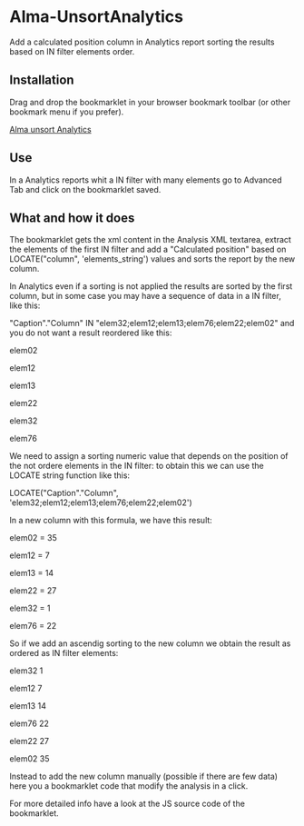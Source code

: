 # Alma-UnsortAnalytics
Add a calculated position column in Analytics report sorting the results based on IN filter elements order.
## Installation
Drag and drop the bookmarklet in your browser bookmark toolbar (or other bookmark menu if you prefer).

[Alma unsort Analytics](https://bediniupi.github.io/Alma-UnsortAnalytics/Alma_unsortAnalytics.html)

## Use
In a  Analytics reports whit a IN filter with many elements go to Advanced Tab and click on the bookmarklet saved.

## What and how it does
The bookmarklet gets the xml content in the Analysis XML textarea, extract the elements of the first IN filter and add a "Calculated position" based on LOCATE("column", 'elements_string') values and sorts the report by the new column.

In Analytics even if a sorting is not applied the results are sorted by the first column, but in some case you may have a sequence of data in a IN filter, like this:

"Caption"."Column" IN "elem32;elem12;elem13;elem76;elem22;elem02"
and you do not want a result reordered like this:

elem02

elem12

elem13

elem22

elem32

elem76


We need to assign a sorting numeric value that depends on the position of the not ordere elements in the IN filter: to obtain this we can use the LOCATE string function like this:

LOCATE("Caption"."Column", 'elem32;elem12;elem13;elem76;elem22;elem02') 

In a new column with this formula, we have this result:

elem02 =  35

elem12 =  7

elem13 = 14

elem22 = 27

elem32  = 1

elem76  = 22


So if we add an ascendig sorting to the new column we obtain the result as ordered as IN filter elements:

elem32   1

elem12   7

elem13  14

elem76  22

elem22  27

elem02  35


Instead to add the new column manually (possible if there are few data) here you a bookmarklet code that modify the analysis in a click.

For more detailed info have a look at the JS source code of the bookmarklet.

